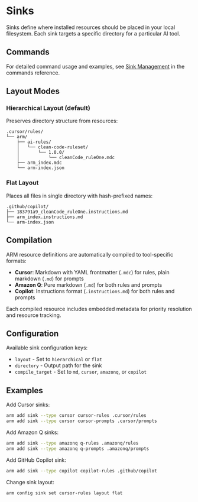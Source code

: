 # Sinks

Sinks define where installed resources should be placed in your local filesystem. Each sink targets a specific directory for a particular AI tool.

## Commands

For detailed command usage and examples, see [Sink Management](commands.md#sink-management) in the commands reference.

## Layout Modes

### Hierarchical Layout (default)
Preserves directory structure from resources:

```
.cursor/rules/
└── arm/
    ├── ai-rules/
    │   └── clean-code-ruleset/
    │       └── 1.0.0/
    │           └── cleanCode_ruleOne.mdc
    ├── arm_index.mdc
    └── arm-index.json
```

### Flat Layout
Places all files in single directory with hash-prefixed names:

```
.github/copilot/
├── 183791a9_cleanCode_ruleOne.instructions.md
├── arm_index.instructions.md
└── arm-index.json
```

## Compilation

ARM resource definitions are automatically compiled to tool-specific formats:

- **Cursor**: Markdown with YAML frontmatter (`.mdc`) for rules, plain markdown (`.md`) for prompts
- **Amazon Q**: Pure markdown (`.md`) for both rules and prompts
- **Copilot**: Instructions format (`.instructions.md`) for both rules and prompts

Each compiled resource includes embedded metadata for priority resolution and resource tracking.

## Configuration

Available sink configuration keys:
- `layout` - Set to `hierarchical` or `flat`
- `directory` - Output path for the sink
- `compile_target` - Set to `md`, `cursor`, `amazonq`, or `copilot`

## Examples

Add Cursor sinks:
```bash
arm add sink --type cursor cursor-rules .cursor/rules
arm add sink --type cursor cursor-prompts .cursor/prompts
```

Add Amazon Q sinks:
```bash
arm add sink --type amazonq q-rules .amazonq/rules
arm add sink --type amazonq q-prompts .amazonq/prompts
```

Add GitHub Copilot sink:
```bash
arm add sink --type copilot copilot-rules .github/copilot
```

Change sink layout:
```bash
arm config sink set cursor-rules layout flat
```
